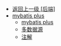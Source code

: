 - [返回上一级 [后端]](后端/)
- [mybatis plus](后端/mybatis%20plus/)
  - [mybatis plus](后端/mybatis%20plus/mybatis%20plus.md)
  - [多数据源](后端/mybatis%20plus/多数据源.md)
  - [注解](后端/mybatis%20plus/注解.md)
